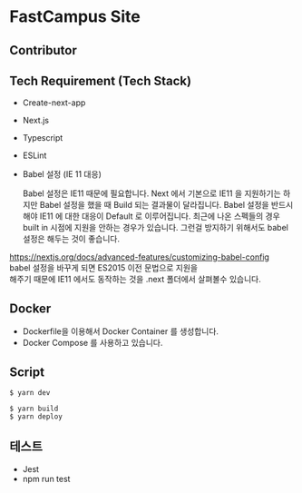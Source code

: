 # FastCampus Site

## Contributor

## Tech Requirement (Tech Stack)

- Create-next-app
- Next.js
- Typescript
- ESLint
- Babel 설정 (IE 11 대응)

  Babel 설정은 IE11 때문에 필요합니다.
  Next 에서 기본으로 IE11 을 지원하기는 하지만 Babel 설정을 했을 때 Build 되는 결과물이 달라집니다.
  Babel 설정을 반드시 해야 IE11 에 대한 대응이 Default 로 이루어집니다.
  최근에 나온 스펙들의 경우 built in 시점에 지원을 안하는 경우가 있습니다.
  그런걸 방지하기 위해서도 babel 설정은 해두는 것이 좋습니다.

https://nextjs.org/docs/advanced-features/customizing-babel-config  
babel 설정을 바꾸게 되면 ES2015 이전 문법으로 지원을  
해주기 때문에 IE11 에서도 동작하는 것을 .next 폴더에서 살펴볼수 있습니다.

## Docker

- Dockerfile을 이용해서 Docker Container 를 생성합니다.
- Docker Compose 를 사용하고 있습니다.

## Script

```
$ yarn dev
```

```
$ yarn build
$ yarn deploy
```

## 테스트

- Jest
- npm run test
